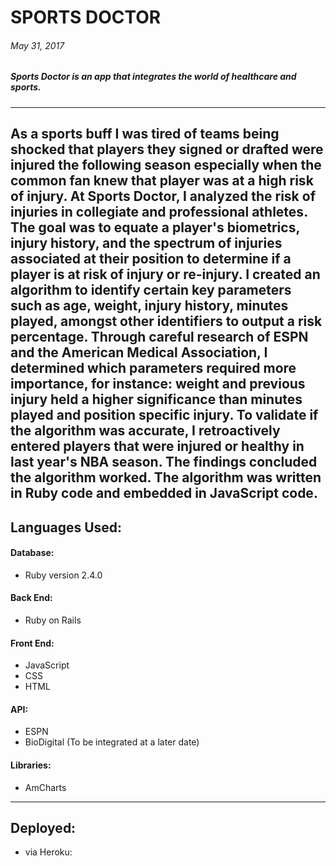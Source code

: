 # SPORTS DOCTOR

###### May 31, 2017

##### Sports Doctor is an app that integrates the world of healthcare and sports.
---
As a sports buff I was tired of teams being shocked that players they signed or drafted were injured the following season especially when the common fan knew that player was at a high risk of injury.
At Sports Doctor, I analyzed the risk of injuries in collegiate and professional athletes. The goal was to equate a player's biometrics, injury history, and the spectrum of injuries associated at their position to determine if a player is at risk of injury or re-injury. I created an algorithm to identify certain key parameters such as age, weight, injury history, minutes played, amongst other identifiers to output a risk percentage.
Through careful research of ESPN and the American Medical Association, I determined which parameters required more importance, for instance: weight and previous injury held a higher significance than minutes played and position specific injury. To validate if the algorithm was accurate, I retroactively entered players that were injured or healthy in last year's NBA season. The findings concluded the algorithm worked. The algorithm was written in Ruby code and embedded in JavaScript code.
---
## Languages Used:
#### Database:
* Ruby version 2.4.0

#### Back End:
* Ruby on Rails
#### Front End:
* JavaScript
* CSS
* HTML
#### API:
* ESPN
* BioDigital (To be integrated at a later date)
#### Libraries:
* AmCharts
---
## Deployed:
* via Heroku:
